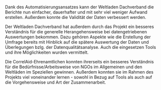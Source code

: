 
Dank des Automatisierungsansatzes kann der Weltladen Dachverband die Berichte nun einfacher, dauerhafter und mit sehr viel weniger Aufwand erstellen. Außerdem konnte die Validität der Daten verbessert werden.

Der Weltladen Dachverband hat außerdem durch das Projekt ein besseres Verständnis für die generelle Herangehensweise bei datengetriebenen Auswertungen bekommen. Dazu gehören Aspekte wie die Erstellung der Umfrage bereits mit Hinblick auf die spätere Auswertung der Daten und Überlegungen bzlg. der Datenqualitätsanalyse. Auch die eingesetzen Tools und ihre Möglichkeiten wurden vermittelt.

Die CorrelAid-Ehrenamtlichen konnten ihrerseits  ein besseres Verständnis für die Bedürfnisse/Arbeitsweise von NGOs im Allgemeinen und den Weltläden im Speziellen gewinnen. Außerdem konnten sie im Rahmen des Projekts viel voneinander lernen - sowohl in Bezug auf Tools als auch auf die Vorgehensweise und Art der Zusammenarbeit.